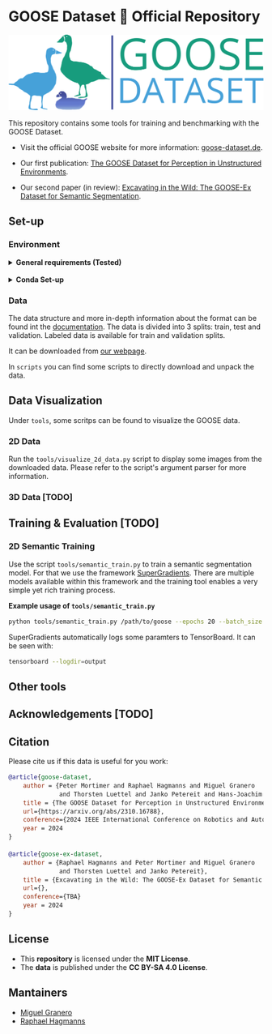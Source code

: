 # GOOSE Dataset :duck: Official Repository

<!-- ![logo](static/goose_logo_share.jpg) -->
![logo](static/goose_logo.png)

This repository contains some tools for training and benchmarking with the GOOSE Dataset.

- Visit the official GOOSE website for more information: [goose-dataset.de](https://goose-dataset.de/).

- Our first publication: [The GOOSE Dataset for Perception in Unstructured Environments](https://arxiv.org/abs/2310.16788).

- Our second paper (in review): [Excavating in the Wild: The GOOSE-Ex Dataset for Semantic Segmentation](https://goose-dataset.de/images/gooseEx.pdf).

## Set-up

### Environment

<details>
  
<summary><b>General requirements (Tested)</b></summary>

- Python 3.9.
- torch = 1.13.1
  - <https://pytorch.org/get-started/locally/>
- The python packages specified in `config/requirements.txt`

</details>

<br>

<details>
<summary><b>Conda Set-up</b></summary>

We recomend using a [conda environment](https://docs.anaconda.com/miniconda/miniconda-install/):

```bash
source setup.sh
```

This will install and activate a conda environment with the necessary dependencies.

</details>

### Data

The data structure and more in-depth information about the format can be found int the [documentation](https://goose-dataset.de/docs/dataset-structure/). The data is divided into 3 splits: train, test and validation. Labeled data is available for train and validation splits. 

It can be downloaded from [our webpage](https://goose-dataset.de/docs/setup/#download-dataset). 

In `scripts` you can find some scripts to directly download and unpack the data.

## Data Visualization

Under `tools`, some scritps can be found to visualize the GOOSE data.

### 2D Data

Run the `tools/visualize_2d_data.py` script to display some images from the downloaded data. Please refer to the script's argument parser for more information.


### 3D Data [TODO]


## Training & Evaluation [TODO]

### 2D Semantic Training

Use the script `tools/semantic_train.py` to train a semantic segmentation model.
For that we use the framework [SuperGradients](https://github.com/Deci-AI/super-gradients).
There are multiple models available within this framework and the training tool enables a very simple
yet rich training process.

**Example usage of `tools/semantic_train.py`**
```bash
python tools/semantic_train.py /path/to/goose --epochs 20 --batch_size 10 -rw 1024 -rh 768 -lr 0.005
```

SuperGradients automatically logs some paramters to TensorBoard. It can be seen with:

```bash
tensorboard --logdir=output
```

## Other tools

## Acknowledgements [TODO]

## Citation

Please cite us if this data is useful for you work:

```bibtex
@article{goose-dataset,
    author = {Peter Mortimer and Raphael Hagmanns and Miguel Granero
              and Thorsten Luettel and Janko Petereit and Hans-Joachim Wuensche},
    title = {The GOOSE Dataset for Perception in Unstructured Environments},
    url={https://arxiv.org/abs/2310.16788},
    conference={2024 IEEE International Conference on Robotics and Automation (ICRA)}
    year = 2024
}

@article{goose-ex-dataset,
    author = {Raphael Hagmanns and Peter Mortimer and Miguel Granero
              and Thorsten Luettel and Janko Petereit},
    title = {Excavating in the Wild: The GOOSE-Ex Dataset for Semantic Segmentation},
    url={},
    conference={TBA}
    year = 2024
} 
```

## License

- This **repository** is licensed under the **MIT License**.
- The **data** is published under the **CC BY-SA 4.0 License**.

## Mantainers

- [Miguel Granero](mailto:miguel.granero@iosb.fraunhofer.de)
- [Raphael Hagmanns](mailto:raphael.hagmanns@iosb.fraunhofer.de)
